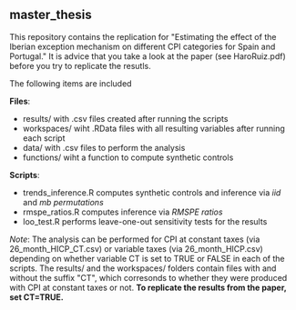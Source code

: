 ## master_thesis

This repository contains the replication for "Estimating the effect of the Iberian exception mechanism on different CPI categories for Spain and Portugal." It is advice that you take a look at the paper (see HaroRuiz.pdf) before you try to replicate the resutls. 

The following items are included

**Files**: 
- results/ with .csv files created after running the scripts
- workspaces/ wiht .RData files with all resulting variables after running each script
- data/ with .csv files to perform the analysis
- functions/ wiht a function to compute synthetic controls
 
**Scripts**:
- trends_inference.R computes synthetic controls and inference via *iid* and *mb permutations*
- rmspe_ratios.R computes inference via *RMSPE ratios*
- loo_test.R performs leave-one-out sensitivity tests for the results

*Note*: The analysis can be performed for CPI at constant taxes (via 26_month_HICP_CT.csv) or variable taxes (via 26_month_HICP.csv) depending on whether variable CT is set to TRUE or FALSE in each of the scripts. The results/ and the workspaces/ folders contain files with and without the suffix "CT", which corresonds to whether they were produced with CPI at constant taxes or not. **To replicate the results from the paper, set CT=TRUE.**
      
